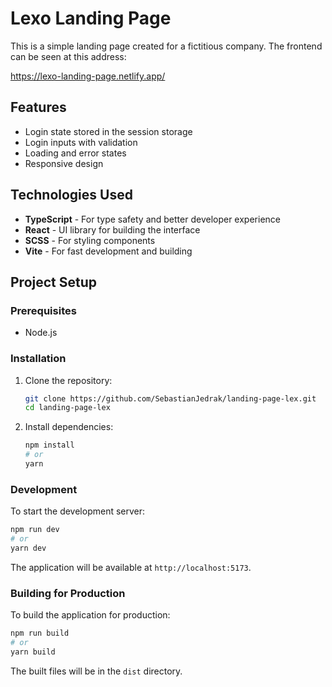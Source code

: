# Lexo Landing Page

This is a simple landing page created for a fictitious company. The frontend can be seen at this address:

https://lexo-landing-page.netlify.app/

## Features
- Login state stored in the session storage
- Login inputs with validation
- Loading and error states
- Responsive design

## Technologies Used

- **TypeScript** - For type safety and better developer experience
- **React** - UI library for building the interface
- **SCSS** - For styling components
- **Vite** - For fast development and building

## Project Setup

### Prerequisites

- Node.js 

### Installation

1. Clone the repository:
   ```bash
   git clone https://github.com/SebastianJedrak/landing-page-lex.git
   cd landing-page-lex
   ```

2. Install dependencies:
   ```bash
   npm install
   # or
   yarn
   ```

### Development

To start the development server:

```bash
npm run dev
# or
yarn dev
```

The application will be available at `http://localhost:5173`.

### Building for Production

To build the application for production:

```bash
npm run build
# or
yarn build
```

The built files will be in the `dist` directory.

